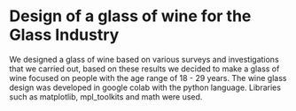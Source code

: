 # Design of a glass of wine for the Glass Industry

We designed a glass of wine based on various surveys and investigations that we carried out, based on these results we decided to make a glass of wine focused on people with the age range of 18 - 29 years. The wine glass design was developed in google colab with the python language. Libraries such as matplotlib, mpl_toolkits and math were used.
